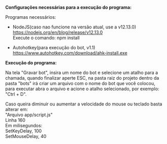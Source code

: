 <b> Configurações necessárias para a execução do programa: </b>

Programas necessários:

- NodeJS(caso nao funcione na versão atual, use a v12.13.0) <br>
https://nodejs.org/en/blog/release/v12.13.0 <br>
Execute o comando: npm install

- Autohotkey(para execução do bot, v1.1) <br> 
https://www.autohotkey.com/download/ahk-install.exe

<b> Execução do programa: </b>

Na tela "Gravar bot", insira um nome do bot e selecione um atalho para a chamada, quando finalizar aperte ESC, na pasta raiz do projeto dentro da pasta "bots" irá criar um arquivo com o nome do bot que você colocou, para executar abra o arquivo e acione o atalho selecionado, por exemplo: "Ctrl + D".

Caso queira diminuir ou aumentar a velocidade do mouse ou teclado basta alterar em: <br>
"Arquivo app/script.js" <br>
Linha 160 <br>
Em milisegundos: <br>
SetKeyDelay, 100 <br>
SetMouseDelay, 40 <br>



